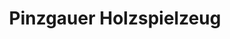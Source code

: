 ---
title: "Pinzgauer Holzspielzeug"
url: /neukirchen-am-grossvenediger/pinzgauer-holzspielzeug/
shop: Spielzeug
---